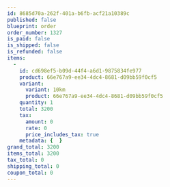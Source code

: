 ```yaml
---
id: 8685d70a-262f-401a-b6fb-acf21a10389c
published: false
blueprint: order
order_number: 1327
is_paid: false
is_shipped: false
is_refunded: false
items:
  -
    id: cd698ef5-b09d-44f4-a6d1-9875834fe977
    product: 66e767a9-ee34-4dc4-8681-d09bb59f0cf5
    variant:
      variant: 10km
      product: 66e767a9-ee34-4dc4-8681-d09bb59f0cf5
    quantity: 1
    total: 3200
    tax:
      amount: 0
      rate: 0
      price_includes_tax: true
    metadata: {  }
grand_total: 3200
items_total: 3200
tax_total: 0
shipping_total: 0
coupon_total: 0
---
```

